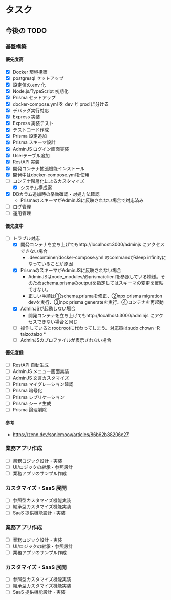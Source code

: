 # タスク

## 今後の TODO

### 基盤構築

#### 優先度高

- [x] Docker 環境構築
- [x] postgresql セットアップ
- [x] 設定値の.env 化
- [x] Node.js/TypeScript 初期化
- [x] Prisma セットアップ
- [x] docker-compose.yml を dev と prod に分ける
- [x] デバッグ実行対応
- [x] Express 実装
- [x] Express 実装テスト
- [x] テストコード作成
- [x] Prisma 設定追加
- [x] Prisma スキーマ設計
- [x] AdminJS ログイン画面実装
- [x] Userテーブル追加
- [x] RestAPI 実装
- [x] 開発コンテナ拡張機能インストール
- [x] 開発中はdocker-compose.ymlを使用
- [ ] コンテナ階層化によるカスタマイズ
  - [x] システム構成案
- [x] DBカラム追加時の挙動確認・対処方法確認
  - PrismaのスキーマがAdminJSに反映されない場合で対応済み
- [ ] ログ管理
- [ ] 運用管理

#### 優先度中

- [ ] トラブル対応
  - [x] 開発コンテナを立ち上げてもhttp://localhost:3000/adminjs にアクセスできない場合
    - .devcontainer/docker-compose.yml のcommandがsleep infinityになっていることが原因
  - [x] PrismaのスキーマがAdminJSに反映されない場合
    - AdminJSはnode_modules/@prisma/clientを参照している模様。そのためschema.prismaのoutputを指定してはスキーマの変更を反映できない。
    - 正しい手順は①schema.prismaを修正、②npx prisma migration devを実行、③npx prisma generateを実行、④コンテナを再起動
  - [x] AdminJSが起動しない場合
    - 開発コンテナを立ち上げてもhttp://localhost:3000/adminjs にアクセスできない場合と同じ
  - [ ] 操作しているとroot:rootに代わってしまう。対応策はsudo chown -R taizo:taizo \*
  - [ ] AdminJSのプロファイルが表示されない場合

#### 優先度低

- [ ] RestAPI 自動生成
- [ ] AdminJS メニュー画面実装
- [ ] AdminJS 文言カスタマイズ
- [ ] Prisma マイグレーション確認
- [ ] Prisma 暗号化
- [ ] Prisma レプリケーション
- [ ] Prisma シード生成
- [ ] Prisma 論理削除

#### 参考

- https://zenn.dev/sonicmoov/articles/86b62b88206e27

### 業務アプリ作成

- [ ] 業務ロジック設計・実装
- [ ] UI/ロジックの継承・参照設計
- [ ] 業務アプリのサンプル作成

### カスタマイズ・SaaS 展開

- [ ] 参照型カスタマイズ機能実装
- [ ] 継承型カスタマイズ機能実装
- [ ] SaaS 提供機能設計・実装

### 業務アプリ作成

- [ ] 業務ロジック設計・実装
- [ ] UI/ロジックの継承・参照設計
- [ ] 業務アプリのサンプル作成

### カスタマイズ・SaaS 展開

- [ ] 参照型カスタマイズ機能実装
- [ ] 継承型カスタマイズ機能実装
- [ ] SaaS 提供機能設計・実装
